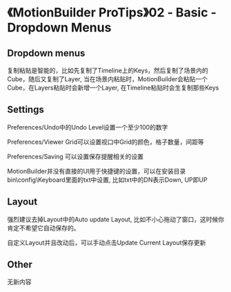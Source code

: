 # 《MotionBuilder ProTips》02 - Basic - Dropdown Menus

<!-- ![Menu](./MotionBuilderProTips02/Menu.png) -->

## Dropdown menus

复制粘贴是智能的，比如先复制了Timeline上的Keys，然后复制了场景内的Cube，随后又复制了Layer, 当在场景内粘贴时，MotionBuilder会粘贴一个Cube，在Layers粘贴时会新增一个Layer, 在Timeline粘贴时会生复制那些Keys

## Settings

Preferences/Undo中的Undo Level设置一个至少100的数字

Preferences/Viewer Grid可以设置视口中Grid的颜色，格子数量，间距等

Preferences/Saving 可以设置保存提醒相关的设置

MotionBuilder并没有直接的UI用于快捷键的设置，可以在安装目录bin\config\Keyboard里面的txt中设置, 比如txt中的DN表示Down, UP即UP

## Layout
强烈建议去掉Layout中的Auto update Layout, 比如不小心拖动了窗口，这时候你肯定不希望它自动保存的。

自定义Layout并且改动后，可以手动点击Update Current Layout保存更新

## Other
无新内容

